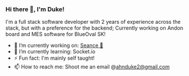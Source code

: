 ### Hi there 👋, I'm Duke!
I'm a full stack software developer with 2 years of experience across the stack, but with a preference for the backend; Currently working on Andon board and MES software for BlueOval SK!
- 🔭 I’m currently working on: [Seance 👻](https://github.com/AhnDuke/Seance)
- 🌱 I’m currently learning: Socket.io
- ⚡ Fun fact: I'm mainly self taught!
- 📫 How to reach me: Shoot me an email @[ahnduke2@gmail.com](https://ahnduke@gmail.com)
